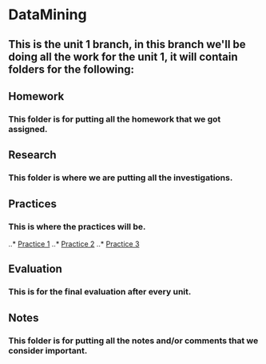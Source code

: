 # DataMining

## This is the unit 1 branch, in this branch we'll be doing all the work for the unit 1, it will contain folders for the following:

## Homework
### This folder is for putting all the homework that we got assigned.


## Research
### This folder is where we are putting all the investigations.


## Practices
### This is where the practices will be.

..* [Practice 1](https://github.com/ThunderboltMonkey/DataMining/blob/unit_1/Practices/p1.R)
..* [Practice 2](https://github.com/ThunderboltMonkey/DataMining/blob/unit_1/Practices/practice%202.r)
..* [Practice 3](https://github.com/ThunderboltMonkey/DataMining/blob/unit_1/Practices/practice%203.r)

## Evaluation
### This is for the final evaluation after every unit.


## Notes
### This folder is for putting all the notes and/or comments that we consider important.